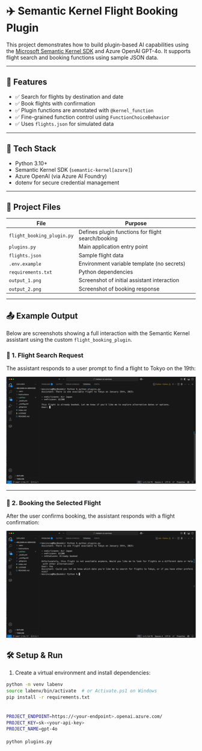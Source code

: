 # ✈️ Semantic Kernel Flight Booking Plugin

This project demonstrates how to build plugin-based AI capabilities using the [Microsoft Semantic Kernel SDK](https://github.com/microsoft/semantic-kernel) and Azure OpenAI GPT-4o. It supports flight search and booking functions using sample JSON data.

---

## 🚀 Features
- ✅ Search for flights by destination and date
- ✅ Book flights with confirmation
- ✅ Plugin functions are annotated with `@kernel_function`
- ✅ Fine-grained function control using `FunctionChoiceBehavior`
- ✅ Uses `flights.json` for simulated data

---

## 🧰 Tech Stack
- Python 3.10+
- Semantic Kernel SDK (`semantic-kernel[azure]`)
- Azure OpenAI (via Azure AI Foundry)
- dotenv for secure credential management

---

## 📁 Project Files

| File | Purpose |
|------|---------|
| `flight_booking_plugin.py` | Defines plugin functions for flight search/booking |
| `plugins.py` | Main application entry point |
| `flights.json` | Sample flight data |
| `.env.example` | Environment variable template (no secrets) |
| `requirements.txt` | Python dependencies |
| `output_1.png` | Screenshot of initial assistant interaction |
| `output_2.png` | Screenshot of booking response |

---
## 📤 Example Output

Below are screenshots showing a full interaction with the Semantic Kernel assistant using the custom `flight_booking_plugin`.

### 🧭 1. Flight Search Request

The assistant responds to a user prompt to find a flight to Tokyo on the 19th:

![Flight search interaction](output_1.png)

---

### 🛫 2. Booking the Selected Flight

After the user confirms booking, the assistant responds with a flight confirmation:

![Booking response](output_2.png)

## 🛠️ Setup & Run

1. Create a virtual environment and install dependencies:
```bash
python -m venv labenv
source labenv/bin/activate  # or Activate.ps1 on Windows
pip install -r requirements.txt


PROJECT_ENDPOINT=https://<your-endpoint>.openai.azure.com/
PROJECT_KEY=sk-<your-api-key>
PROJECT_NAME=gpt-4o

python plugins.py